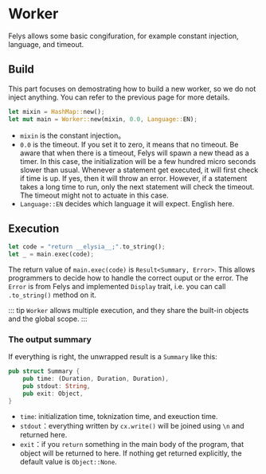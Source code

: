 # Worker

Felys allows some basic congifuration, for example constant injection, language, and timeout.

## Build

This part focuses on demostrating how to build a new worker, so we do not inject anything. You can refer to the previous page for more details.

```rust
let mixin = HashMap::new();
let mut main = Worker::new(mixin, 0.0, Language::EN);
```

- `mixin` is the constant injection。
- `0.0` is the timeout. If you set it to zero, it means that no timeout. Be aware that when there is a timeout, Felys will spawn a new thead as a timer. In this case, the initialization will be a few hundred micro seconds slower than usual. Whenever a statement get executed, it will first check if time is up. If yes, then it will throw an error. However, if a statement takes a long time to run, only the next statement will check the timeout. The timeout might not to actuate in this case.
- `Language::EN` decides which language it will expect. English here.

## Execution

```rust
let code = "return __elysia__;".to_string();
let _ = main.exec(code);
```

The return value of `main.exec(code)` is `Result<Summary, Error>`. This allows programmers to decide how to handle the correct ouput or the error. The `Error` is from Felys and implemented `Display` trait, i.e. you can call `.to_string()` method on it.

::: tip
`Worker` allows multiple execution, and they share the built-in objects and the global scope.
:::

### The output summary

If everything is right, the unwrapped result is a `Summary` like this:

```rust
pub struct Summary {
    pub time: (Duration, Duration, Duration),
    pub stdout: String,
    pub exit: Object,
}
```

- `time`: initialization time, toknization time, and exeuction time.
- `stdout`：everything written by `cx.write()` will be joined using `\n` and returned here.
- `exit`：if you `return` something in the main body of the program, that object will be returned to here. If nothing get returned explicitly, the default value is `Object::None`.
